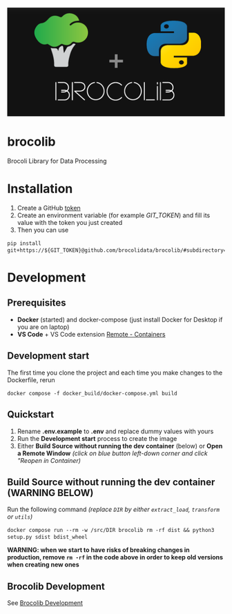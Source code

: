 ![Brocolib Logo](brocolib_github_banner.png)
# **brocolib**
Brocoli Library for Data Processing

# Installation
1. Create a GitHub [token](https://docs.github.com/en/authentication/keeping-your-account-and-data-secure/creating-a-personal-access-token)
2. Create an environment variable (for example *GIT_TOKEN*)  and fill its value with the token you just created
3. Then you can use
```
pip install git+https://${GIT_TOKEN}@github.com/brocolidata/brocolib/#subdirectory=src
```

# Development
## Prerequisites
- **Docker** (started) and docker-compose (just install Docker for Desktop if you are on laptop) 
- **VS Code** + VS Code extension [Remote - Containers](https://marketplace.visualstudio.com/items?itemName=ms-vscode-remote.remote-containers) 

## Development start
The first time you clone the project and each time you make changes to the Dockerfile, rerun
```
docker compose -f docker_build/docker-compose.yml build
```

## Quickstart
1. Rename **.env.example** to **.env** and replace dummy values with yours
2. Run the **Development start** process to create the image
3. Either **Build Source without running the dev container** (below) or **Open a Remote Window**  *(click on blue button left-down corner and click "Reopen in Container)*

## Build Source without running the dev container (WARNING BELOW)
Run the following command *(replace `DIR` by either `extract_load`, `transform` or `utils`)*
```
docker compose run --rm -w /src/DIR brocolib rm -rf dist && python3 setup.py sdist bdist_wheel
```
**WARNING: when we start to have risks of breaking changes in production, remove `rm -rf` in the code above in order to keep old versions when creating new ones**

## Brocolib Development
See [Brocolib Development](/src/README.md)